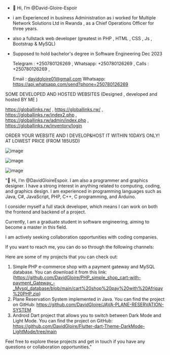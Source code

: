 - 👋 Hi, I’m @David-Gloire-Espoir

- i am  Experienced in business Administration as i worked for Multiple Network Solutions Ltd in Rwanda , as a Chief Operations Officer for three years.
- also a fullstack web developer (greatest in PHP , HTML , CSS , Js , Bootstrap & MySQL)
- Supposed to hold bachelor's degree in Software Engineering Dec 2023

  Telegram : +250780126269 , 
  Whatsapp:  +250780126269 , 
  Calls   :  +250780126269 , 

  Email :    davidgloire01@gmail.com
  Whatsapp: https://api.whatsapp.com/send?phone=250780126269
  
SOME DEVELOPED AND HOSTED WEBSITES (Designed , developed and hosted BY ME )

https://globallinks.rw/ , 
https://globallinks.rw/ , 
https://globallinks.rw/index2.php  ,  
https://globallinks.rw/admin/index.php , 
https://globallinks.rw/inventory/login

ORDER YOUR WEBSITE AND I DEVELOP&HOST IT WITHIN 10DAYS ONLY! AT LOWEST PRICE (FROM 185USD)

![image](https://github.com/David-Gloire-Espoir/David-Gloire-Espoir/assets/149917380/36d7ae1d-7ec1-4028-922a-74dc222aa91c)

![image](https://github.com/David-Gloire-Espoir/David-Gloire-Espoir/assets/149917380/262f6c6c-60f7-4c22-81d3-25744d2e2832)

![image](https://github.com/David-Gloire-Espoir/David-Gloire-Espoir/assets/149917380/0815481d-e4c2-40c1-807a-fcd896fdf081)



"👋 Hi, I’m @DavidGloireEspoir. I am also a programmer and graphics designer. I have a strong interest in anything related to computing, coding, and graphics design. 
I am experienced in programming languages such as Java, C#, JavaScript, PHP, C++, C programming, and Arduino.

I consider myself a full stack developer, which means I can work on both the frontend and backend of a project.

Currently, I am a graduate student in software engineering, aiming to become a master in this field.

I am actively seeking collaboration opportunities with coding companies.

If you want to reach me, you can do so through the following channels:



Here are some of my projects that you can check out:

1. Simple PHP e-commerce shop with a payment gateway and MySQL database. You can download it from this link: (https://github.com/DavidGloire/PHP_simple_shop_cart-with-payment_Gateway_-_Mysql_database/blob/main/cart%20shop%20pay%20with%20Afripay%20PHP.zip)
2. Plane Reservation System implemented in Java. You can find the project on GitHub:  https://github.com/DavidGloire/JAVA-PLANE-RESERVATION-SYSTEM
3. Android Dart project that allows you to switch between Dark Mode and Light Mode. You can find the project on GitHub:  https://github.com/DavidGloire/Flutter-dart-Theme-DarkMode-LightMode/tree/main

Feel free to explore these projects and get in touch if you have any questions or collaboration opportunities."






<!---
David-Gloire-Espoir/David-Gloire-Espoir is a ✨ special ✨ repository because its `README.md` (this file) appears on your GitHub profile.
You can click the Preview link to take a look at your changes.
--->
